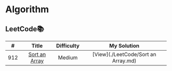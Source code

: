 # Algorithm



## LeetCode📚

|  #   |                            Title                             | Difficulty |             My Solution             |
| :--: | :----------------------------------------------------------: | :--------: | :---------------------------------: |
| 912  | [Sort an Array](https://leetcode.com/problems/sort-an-array/) |   Medium   | [View](./LeetCode/Sort an Array.md) |

